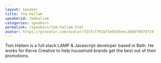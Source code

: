 ```yaml
---
layout: speaker
title: Tom Hallam 
speakerid: tomhallam 
categories: speakers
permalink: /speakers/tom-hallam.html
avatar: https://gravatar.com/avatar/f31fcf701bf5e03d5eec2084f047d719
---
```


Tom Hallam is a full stack LAMP & Javascript developer based in Bath. He works for Kerve Creative to help household brands get the best out of their promotions. 
